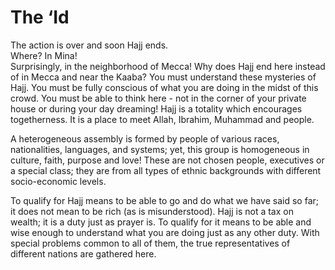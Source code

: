 The ‘Id
=======

The action is over and soon Hajj ends.  
 Where? In Mina!  
 Surprisingly, in the neighborhood of Mecca! Why does Hajj end here
instead of in Mecca and near the Kaaba? You must understand these
mysteries of Hajj. You must be fully conscious of what you are doing in
the midst of this crowd. You must be able to think here - not in the
corner of your private house or during your day dreaming! Hajj is a
totality which encourages togetherness. It is a place to meet Allah,
Ibrahim, Muhammad and people.

A heterogeneous assembly is formed by people of various races,
nationalities, languages, and systems; yet, this group is homogeneous in
culture, faith, purpose and love! These are not chosen people,
executives or a special class; they are from all types of ethnic
backgrounds with different socio-economic levels.

To qualify for Hajj means to be able to go and do what we have said so
far; it does not mean to be rich (as is misunderstood). Hajj is not a
tax on wealth; it is a duty just as prayer is. To qualify for it means
to be able and wise enough to understand what you are doing just as any
other duty. With special problems common to all of them, the true
representatives of different nations are gathered here.


